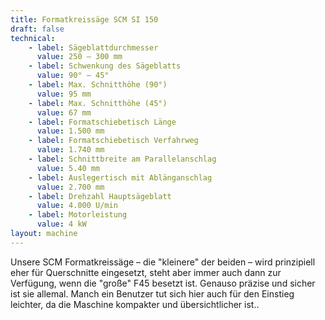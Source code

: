 ```yaml
---
title: Formatkreissäge SCM SI 150
draft: false
technical:
    - label: Sägeblattdurchmesser
      value: 250 – 300 mm
    - label: Schwenkung des Sägeblatts
      value: 90° – 45°
    - label: Max. Schnitthöhe (90°)
      value: 95 mm
    - label: Max. Schnitthöhe (45°)
      value: 67 mm
    - label: Formatschiebetisch Länge
      value: 1.500 mm
    - label: Formatschiebetisch Verfahrweg
      value: 1.740 mm
    - label: Schnittbreite am Parallelanschlag
      value: 5.40 mm
    - label: Auslegertisch mit Ablänganschlag
      value: 2.700 mm
    - label: Drehzahl Hauptsägeblatt
      value: 4.000 U/min
    - label: Motorleistung
      value: 4 kW
layout: machine
---
```


Unsere SCM Formatkreissäge – die "kleinere" der beiden – wird prinzipiell eher für Querschnitte eingesetzt, steht aber immer auch dann zur Verfügung, wenn die "große" F45 besetzt ist. Genauso präzise und sicher ist sie allemal. Manch ein Benutzer tut sich hier auch für den Einstieg leichter, da die Maschine kompakter und übersichtlicher ist..
